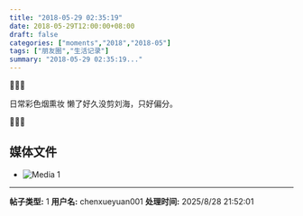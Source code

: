 ```yaml
---
title: "2018-05-29 02:35:19"
date: 2018-05-29T12:00:00+08:00
draft: false
categories: ["moments","2018","2018-05"]
tags: ["朋友圈","生活记录"]
summary: "2018-05-29 02:35:19..."
---
```


💜💗💛

日常彩色烟熏妆
懒了好久没剪刘海，只好偏分。

💜💗💛

## 媒体文件

- ![Media 1](/Moments/photos/2018-05-29/201805290235190.jpg)

---

**帖子类型:** 1
**用户名:** chenxueyuan001
**处理时间:** 2025/8/28 21:52:01
